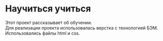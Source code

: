 # Научиться учиться

Этот проект рассказывает об обучении.  
Для реализации проекта использовалась верстка с технологией БЭМ.  
Использовались файлы html и css.